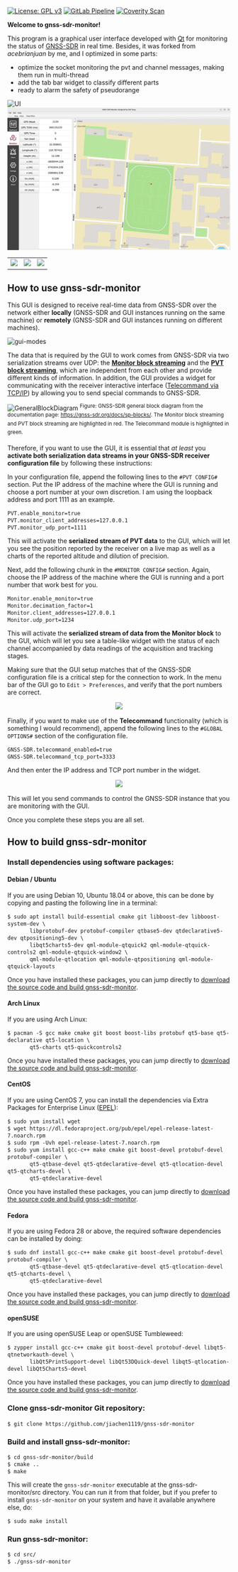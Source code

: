 [![License: GPL v3](https://img.shields.io/badge/License-GPL%20v3-blue.svg)](https://www.gnu.org/licenses/gpl-3.0)
[![GitLab Pipeline](https://gitlab.com/acebrianjuan/gnss-sdr-monitor/badges/master/pipeline.svg)](https://gitlab.com/acebrianjuan/gnss-sdr-monitor/pipelines)
[![Coverity Scan](https://scan.coverity.com/projects/19249/badge.svg)](https://scan.coverity.com/projects/acebrianjuan-gnss-sdr-monitor)

**Welcome to gnss-sdr-monitor!**

This program is a graphical user interface developed with [Qt](https://www.qt.io/) for monitoring the status of [GNSS-SDR](https://gnss-sdr.org) in real time.
Besides, it was forked from *acebrianjuan* by me, and I optimized in some parts:

- optimize the socket monitoring the pvt and channel messages, making them run in multi-thread
- add the tab bar widget to classify different parts
- ready to alarm the safety of pseudorange

![UI](./screenshots/gnss-sdr-monitor.png)
![UI](./screenshots/monitor2.png)

<table style="width:100%">
  <tr>
    <td><img src="./screenshots/gnss-sdr-monitor_constellation.png"/></td>
    <td><img src="./screenshots/gnss-sdr-monitor_cn0.png"/></td>
    <td><img src="./screenshots/gnss-sdr-monitor_doppler.png"/></td>
  </tr>
</table>

## How to use gnss-sdr-monitor

This GUI is designed to receive real-time data from GNSS-SDR over the network either **locally** (GNSS-SDR and GUI instances running on the same machine) or **remotely** (GNSS-SDR and GUI instances running on different machines).

![gui-modes](https://user-images.githubusercontent.com/34104100/73607167-098e3a80-45b3-11ea-9ffc-7c509da325dd.png)

The data that is required by the GUI to work comes from GNSS-SDR via two serialization streams over UDP: the [**Monitor block streaming**](https://gnss-sdr.org/docs/sp-blocks/monitor/) and the [**PVT block streaming**](https://gnss-sdr.org/docs/sp-blocks/pvt/#custom-streaming), which are independent from each other and provide different kinds of information. In addition, the GUI provides a widget for communicating with the receiver interactive interface ([Telecommand via TCP/IP](https://gnss-sdr.org/docs/sp-blocks/global-parameters/#telecommand-via-tcpip)) by allowing you to send special commands to GNSS-SDR.

![GeneralBlockDiagram](https://user-images.githubusercontent.com/34104100/73399184-16770980-42e7-11ea-8f21-080d4f17244c.png)
<sup>Figure: GNSS-SDR general block diagram from the documentation page: <a href="https://gnss-sdr.org/docs/sp-blocks/">https://gnss-sdr.org/docs/sp-blocks/</a>. The Monitor block streaming and PVT block streaming are highlighted in red. The Telecommand module is highlighted in green. </sup>

Therefore, if you want to use the GUI, it is essential that _at least_ you **activate both serialization data streams in your GNSS-SDR receiver configuration file** by following these instructions:

In your configuration file, append the following lines to the `#PVT CONFIG#` section. Put the IP address of the machine where the GUI is running and choose a port number at your own discretion. I am using the loopback address and port 1111 as an example.

```
PVT.enable_monitor=true
PVT.monitor_client_addresses=127.0.0.1
PVT.monitor_udp_port=1111
```

This will activate the **serialized stream of PVT data** to the GUI, which will let you see the position reported by the receiver on a live map as well as a charts of the reported altitude and dilution of precision.

Next, add the following chunk in the `#MONITOR CONFIG#` section. Again, choose the IP address of the machine where the GUI is running and a port number that work best for you.

```
Monitor.enable_monitor=true
Monitor.decimation_factor=1
Monitor.client_addresses=127.0.0.1
Monitor.udp_port=1234
```

This will activate the **serialized stream of data from the Monitor block** to the GUI, which will let you see a table-like widget with the status of each channel accompanied by data readings of the acquisition and tracking stages.

Making sure that the GUI setup matches that of the GNSS-SDR configuration file is a critical step for the connection to work. In the menu bar of the GUI go to `Edit > Preferences`, and verify that the port numbers are correct.

<p align="center">
  <img src="https://user-images.githubusercontent.com/34104100/113182152-df85e600-9252-11eb-9138-cc8f4def2d41.png"/>
</p>

Finally, if you want to make use of the **Telecommand** functionality (which is something I would recommend), append the following lines to the `#GLOBAL OPTIONS#` section of the configuration file.

```
GNSS-SDR.telecommand_enabled=true
GNSS-SDR.telecommand_tcp_port=3333
```

And then enter the IP address and TCP port number in the widget.

<p align="center">
  <img src="https://user-images.githubusercontent.com/34104100/73596686-a950b780-4524-11ea-8873-1fb1e809efc8.png"/>
</p>

This will let you send commands to control the GNSS-SDR instance that you are monitoring with the GUI.

Once you complete these steps you are all set.

## How to build gnss-sdr-monitor

### Install dependencies using software packages:

#### Debian / Ubuntu

If you are using Debian 10, Ubuntu 18.04 or above, this can be done by copying and pasting the following line in a terminal:

~~~~
$ sudo apt install build-essential cmake git libboost-dev libboost-system-dev \
       libprotobuf-dev protobuf-compiler qtbase5-dev qtdeclarative5-dev qtpositioning5-dev \
       libqt5charts5-dev qml-module-qtquick2 qml-module-qtquick-controls2 qml-module-qtquick-window2 \
       qml-module-qtlocation qml-module-qtpositioning qml-module-qtquick-layouts
~~~~

Once you have installed these packages, you can jump directly to [download the source code and build gnss-sdr-monitor](#download-and-build-linux).

#### Arch Linux

If you are using Arch Linux:

~~~~
$ pacman -S gcc make cmake git boost boost-libs protobuf qt5-base qt5-declarative qt5-location \
       qt5-charts qt5-quickcontrols2
~~~~

Once you have installed these packages, you can jump directly to [download the source code and build gnss-sdr-monitor](#download-and-build-linux).

#### CentOS

If you are using CentOS 7, you can install the dependencies via Extra Packages for Enterprise Linux ([EPEL](https://fedoraproject.org/wiki/EPEL)):

~~~~
$ sudo yum install wget
$ wget https://dl.fedoraproject.org/pub/epel/epel-release-latest-7.noarch.rpm
$ sudo rpm -Uvh epel-release-latest-7.noarch.rpm
$ sudo yum install gcc-c++ make cmake git boost-devel protobuf-devel protobuf-compiler \
       qt5-qtbase-devel qt5-qtdeclarative-devel qt5-qtlocation-devel qt5-qtcharts-devel \
       qt5-qtdeclarative-devel
~~~~

Once you have installed these packages, you can jump directly to [download the source code and build gnss-sdr-monitor](#download-and-build-linux).

#### Fedora

If you are using Fedora 28 or above, the required software dependencies can be installed by doing:

~~~~
$ sudo dnf install gcc-c++ make cmake git boost-devel protobuf-devel protobuf-compiler \
       qt5-qtbase-devel qt5-qtdeclarative-devel qt5-qtlocation-devel qt5-qtcharts-devel \
       qt5-qtdeclarative-devel
~~~~

Once you have installed these packages, you can jump directly to [download the source code and build gnss-sdr-monitor](#download-and-build-linux).

#### openSUSE

If you are using openSUSE Leap or openSUSE Tumbleweed:

~~~~
$ zypper install gcc-c++ cmake git boost-devel protobuf-devel libqt5-qtnetworkauth-devel \
       libQt5PrintSupport-devel libQt53DQuick-devel libqt5-qtlocation-devel libQt5Charts5-devel
~~~~

Once you have installed these packages, you can jump directly to [download the source code and build gnss-sdr-monitor](#download-and-build-linux).

### <a name="download-and-build-linux">Clone gnss-sdr-monitor Git repository</a>:

~~~~~~
$ git clone https://github.com/jiachen1119/gnss-sdr-monitor
~~~~~~

### Build and install gnss-sdr-monitor:

~~~~~~
$ cd gnss-sdr-monitor/build
$ cmake ..
$ make
~~~~~~

This will create the `gnss-sdr-monitor` executable at the gnss-sdr-monitor/src directory. You can run it from that folder, but if you prefer to install `gnss-sdr-monitor` on your system and have it available anywhere else, do:

~~~~~~
$ sudo make install
~~~~~~

### Run gnss-sdr-monitor:

~~~~~~
$ cd src/
$ ./gnss-sdr-monitor
~~~~~~

